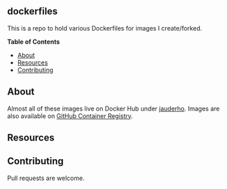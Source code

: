## dockerfiles

This is a repo to hold various Dockerfiles for images I create/forked.

**Table of Contents**

<!-- toc -->

- [About](#about)
- [Resources](#resources)
- [Contributing](#contributing)

<!-- tocstop -->

## About

Almost all of these images live on Docker Hub under [jauderho](https://hub.docker.com/u/jauderho/). Images are also available on [GitHub Container Registry](https://github.com/users/jauderho/packages?repo_name=dockerfiles).

## Resources

## Contributing

Pull requests are welcome.
